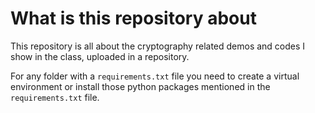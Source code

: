 # What is this repository about

This repository is all about the cryptography related demos and codes I show in the class,
uploaded in a repository.

For any folder with a `requirements.txt` file you need to create a virtual environment or install those
python packages mentioned in the `requirements.txt` file.


